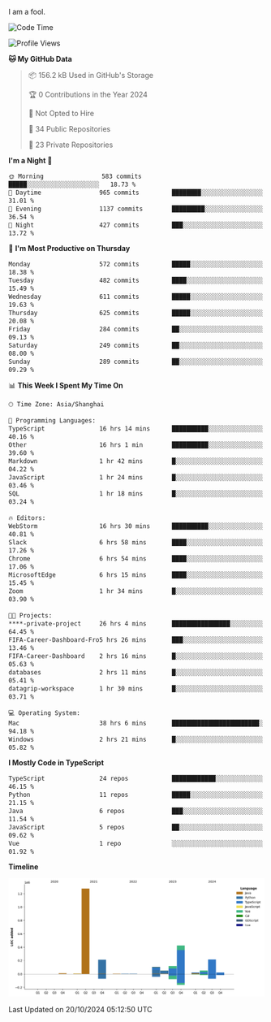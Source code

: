 I am a fool.

<!--START_SECTION:waka-->
![Code Time](http://img.shields.io/badge/Code%20Time-1%2C957%20hrs%2017%20mins-blue)

![Profile Views](http://img.shields.io/badge/Profile%20Views-0-blue)

**🐱 My GitHub Data** 

> 📦 156.2 kB Used in GitHub's Storage 
 > 
> 🏆 0 Contributions in the Year 2024
 > 
> 🚫 Not Opted to Hire
 > 
> 📜 34 Public Repositories 
 > 
> 🔑 23 Private Repositories 
 > 
**I'm a Night 🦉** 

```text
🌞 Morning                583 commits         █████░░░░░░░░░░░░░░░░░░░░   18.73 % 
🌆 Daytime                965 commits         ████████░░░░░░░░░░░░░░░░░   31.01 % 
🌃 Evening                1137 commits        █████████░░░░░░░░░░░░░░░░   36.54 % 
🌙 Night                  427 commits         ███░░░░░░░░░░░░░░░░░░░░░░   13.72 % 
```
📅 **I'm Most Productive on Thursday** 

```text
Monday                   572 commits         █████░░░░░░░░░░░░░░░░░░░░   18.38 % 
Tuesday                  482 commits         ████░░░░░░░░░░░░░░░░░░░░░   15.49 % 
Wednesday                611 commits         █████░░░░░░░░░░░░░░░░░░░░   19.63 % 
Thursday                 625 commits         █████░░░░░░░░░░░░░░░░░░░░   20.08 % 
Friday                   284 commits         ██░░░░░░░░░░░░░░░░░░░░░░░   09.13 % 
Saturday                 249 commits         ██░░░░░░░░░░░░░░░░░░░░░░░   08.00 % 
Sunday                   289 commits         ██░░░░░░░░░░░░░░░░░░░░░░░   09.29 % 
```


📊 **This Week I Spent My Time On** 

```text
🕑︎ Time Zone: Asia/Shanghai

💬 Programming Languages: 
TypeScript               16 hrs 14 mins      ██████████░░░░░░░░░░░░░░░   40.16 % 
Other                    16 hrs 1 min        ██████████░░░░░░░░░░░░░░░   39.60 % 
Markdown                 1 hr 42 mins        █░░░░░░░░░░░░░░░░░░░░░░░░   04.22 % 
JavaScript               1 hr 24 mins        █░░░░░░░░░░░░░░░░░░░░░░░░   03.46 % 
SQL                      1 hr 18 mins        █░░░░░░░░░░░░░░░░░░░░░░░░   03.24 % 

🔥 Editors: 
WebStorm                 16 hrs 30 mins      ██████████░░░░░░░░░░░░░░░   40.81 % 
Slack                    6 hrs 58 mins       ████░░░░░░░░░░░░░░░░░░░░░   17.26 % 
Chrome                   6 hrs 54 mins       ████░░░░░░░░░░░░░░░░░░░░░   17.06 % 
MicrosoftEdge            6 hrs 15 mins       ████░░░░░░░░░░░░░░░░░░░░░   15.45 % 
Zoom                     1 hr 34 mins        █░░░░░░░░░░░░░░░░░░░░░░░░   03.90 % 

🐱‍💻 Projects: 
****-private-project     26 hrs 4 mins       ████████████████░░░░░░░░░   64.45 % 
FIFA-Career-Dashboard-Fro5 hrs 26 mins       ███░░░░░░░░░░░░░░░░░░░░░░   13.46 % 
FIFA-Career-Dashboard    2 hrs 16 mins       █░░░░░░░░░░░░░░░░░░░░░░░░   05.63 % 
databases                2 hrs 11 mins       █░░░░░░░░░░░░░░░░░░░░░░░░   05.41 % 
datagrip-workspace       1 hr 30 mins        █░░░░░░░░░░░░░░░░░░░░░░░░   03.71 % 

💻 Operating System: 
Mac                      38 hrs 6 mins       ████████████████████████░   94.18 % 
Windows                  2 hrs 21 mins       █░░░░░░░░░░░░░░░░░░░░░░░░   05.82 % 
```

**I Mostly Code in TypeScript** 

```text
TypeScript               24 repos            ████████████░░░░░░░░░░░░░   46.15 % 
Python                   11 repos            █████░░░░░░░░░░░░░░░░░░░░   21.15 % 
Java                     6 repos             ███░░░░░░░░░░░░░░░░░░░░░░   11.54 % 
JavaScript               5 repos             ██░░░░░░░░░░░░░░░░░░░░░░░   09.62 % 
Vue                      1 repo              ░░░░░░░░░░░░░░░░░░░░░░░░░   01.92 % 
```



**Timeline**

![Lines of Code chart](https://raw.githubusercontent.com/VeejaLiu/VeejaLiu/master/assets/bar_graph.png)


 Last Updated on 20/10/2024 05:12:50 UTC
<!--END_SECTION:waka-->
